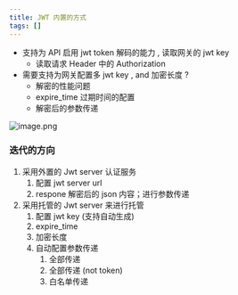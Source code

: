 ```yaml
---
title: JWT 内置的方式
tags: []
---
```


- 支持为 API 启用 jwt token 解码的能力 ,  读取网关的 jwt key
  - 读取请求 Header 中的 Authorization
- 需要支持为网关配置多 jwt key , and 加密长度 ?
  - 解密的性能问题
  - expire\_time 过期时间的配置
  - 解密后的参数传递

![image.png](http://ipic-typora-samzong.oss-cn-qingdao.aliyuncs.com//uPic/1666060887030-ff0a6f09-9bf0-44d5-a92b-dc36fc9b7d47.png?x-oss-process=image/resize,w_960,m_lfit)

### 迭代的方向

1. 采用外置的 Jwt server 认证服务
   1. 配置 jwt server url
   2. respone 解密后的  json 内容；进行参数传递
2. 采用托管的 Jwt server 来进行托管
   1. 配置 jwt key (支持自动生成)
   2. expire\_time
   3. 加密长度
   4. 自动配置参数传递
      1. 全部传递
      2. 全部传递 (not token)
      3. 白名单传递
